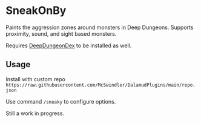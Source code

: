 # SneakOnBy

Paints the aggression zones around monsters in Deep Dungeons. Supports proximity, sound, and sight based monsters.

Requires [DeepDungeonDex](https://github.com/wolfcomp/DeepDungeonDex) to be installed as well.

## Usage

Install with custom repo `https://raw.githubusercontent.com/McSwindler/DalamudPlugins/main/repo.json`

Use command `/sneaky` to configure options.

Still a work in progress.